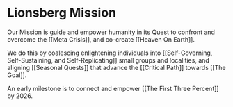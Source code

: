 # Lionsberg Mission

Our Mission is guide and empower humanity in its Quest to confront and overcome the [[Meta Crisis]], and co-create [[Heaven On Earth]].

We do this by coalescing enlightening individuals into [[Self-Governing, Self-Sustaining, and Self-Replicating]] small groups and localities, and aligning [[Seasonal Quests]] that advance the [[Critical Path]] towards [[The Goal]].  

An early milestone is to connect and empower [[The First Three Percent]] by 2026. 